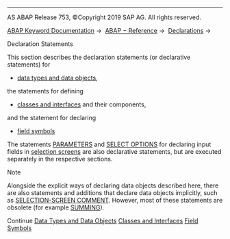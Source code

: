   

* * *

AS ABAP Release 753, ©Copyright 2019 SAP AG. All rights reserved.

[ABAP Keyword Documentation](javascript:call_link\('abenabap.htm'\)) →  [ABAP − Reference](javascript:call_link\('abenabap_reference.htm'\)) →  [Declarations](javascript:call_link\('abendeclarations.htm'\)) → 

Declaration Statements

This section describes the declaration statements (or declarative statements) for

-   [data types and data objects](javascript:call_link\('abentypes_and_objects.htm'\)),

the statements for defining

-   [classes and interfaces](javascript:call_link\('abenclasses_and_interfaces.htm'\)) and their components,

and the statement for declaring

-   [field symbols](javascript:call_link\('abenabap_field_symbols.htm'\))

The statements [PARAMETERS](javascript:call_link\('abapparameters.htm'\)) and [SELECT OPTIONS](javascript:call_link\('abapselect-options.htm'\)) for declaring input fields in [selection screens](javascript:call_link\('abenselection_screen_glosry.htm'\) "Glossary Entry") are also declarative statements, but are executed separately in the respective sections.

Note

Alongside the explicit ways of declaring data objects described here, there are also statements and additions that declare data objects implicitly, such as [SELECTION-SCREEN COMMENT](javascript:call_link\('abapselection-screen_comment.htm'\)). However, most of these statements are obsolete (for example [SUMMING](javascript:call_link\('abapsumming.htm'\))).

Continue
[Data Types and Data Objects](javascript:call_link\('abentypes_and_objects.htm'\))
[Classes and Interfaces](javascript:call_link\('abenclasses_and_interfaces.htm'\))
[Field Symbols](javascript:call_link\('abenabap_field_symbols.htm'\))